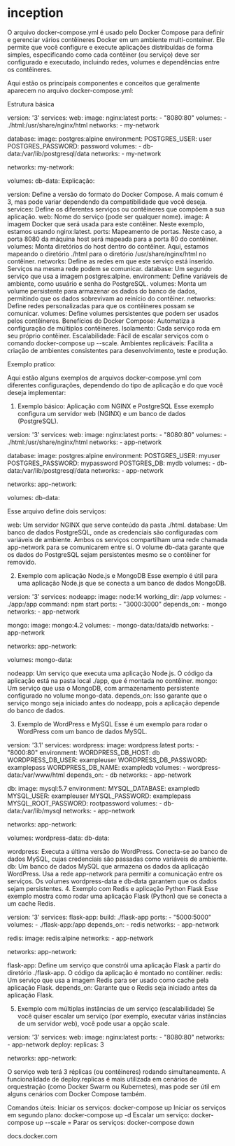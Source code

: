 # inception

O arquivo docker-compose.yml é usado pelo Docker Compose para definir e gerenciar vários contêineres Docker em um ambiente multi-conteiner. 
Ele permite que você configure e execute aplicações distribuídas de forma simples, especificando como cada contêiner (ou serviço) deve ser configurado e executado, 
incluindo redes, volumes e dependências entre os contêineres. 

Aqui estão os principais componentes e conceitos que geralmente aparecem no arquivo docker-compose.yml:


Estrutura básica

version: '3'
services:
  web:
    image: nginx:latest
    ports:
      - "8080:80"
    volumes:
      - ./html:/usr/share/nginx/html
    networks:
      - my-network

  database:
    image: postgres:alpine
    environment:
      POSTGRES_USER: user
      POSTGRES_PASSWORD: password
    volumes:
      - db-data:/var/lib/postgresql/data
    networks:
      - my-network

networks:
  my-network:

volumes:
  db-data:
Explicação:


version: Define a versão do formato do Docker Compose. A mais comum é 3, mas pode variar dependendo da compatibilidade que você deseja.
services: Define os diferentes serviços ou contêineres que compõem a sua aplicação.
web: Nome do serviço (pode ser qualquer nome).
image: A imagem Docker que será usada para este contêiner. Neste exemplo, estamos usando nginx:latest.
ports: Mapeamento de portas. Neste caso, a porta 8080 da máquina host será mapeada para a porta 80 do contêiner.
volumes: Monta diretórios do host dentro do contêiner. Aqui, estamos mapeando o diretório ./html para o diretório /usr/share/nginx/html no contêiner.
networks: Define as redes em que este serviço está inserido. Serviços na mesma rede podem se comunicar.
database: Um segundo serviço que usa a imagem postgres:alpine.
environment: Define variáveis de ambiente, como usuário e senha do PostgreSQL.
volumes: Monta um volume persistente para armazenar os dados do banco de dados, permitindo que os dados sobrevivam ao reinício do contêiner.
networks: Define redes personalizadas para que os contêineres possam se comunicar.
volumes: Define volumes persistentes que podem ser usados pelos contêineres.
Benefícios do Docker Compose:
Automatiza a configuração de múltiplos contêineres.
Isolamento: Cada serviço roda em seu próprio contêiner.
Escalabilidade: Fácil de escalar serviços com o comando docker-compose up --scale.
Ambientes replicáveis: Facilita a criação de ambientes consistentes para desenvolvimento, teste e produção.





Exemplo pratico:

Aqui estão alguns exemplos de arquivos docker-compose.yml com diferentes configurações, 
dependendo do tipo de aplicação e do que você deseja implementar:

1. Exemplo básico: Aplicação com NGINX e PostgreSQL
Esse exemplo configura um servidor web (NGINX) e um banco de dados (PostgreSQL).

version: '3'
services:
  web:
    image: nginx:latest
    ports:
      - "8080:80"
    volumes:
      - ./html:/usr/share/nginx/html
    networks:
      - app-network

  database:
    image: postgres:alpine
    environment:
      POSTGRES_USER: myuser
      POSTGRES_PASSWORD: mypassword
      POSTGRES_DB: mydb
    volumes:
      - db-data:/var/lib/postgresql/data
    networks:
      - app-network

networks:
  app-network:

volumes:
  db-data:

Esse arquivo define dois serviços:

web: Um servidor NGINX que serve conteúdo da pasta ./html.
database: Um banco de dados PostgreSQL, onde as credenciais são configuradas com variáveis de ambiente.
Ambos os serviços compartilham uma rede chamada app-network para se comunicarem entre si.
O volume db-data garante que os dados do PostgreSQL sejam persistentes mesmo se o contêiner for removido.






2. Exemplo com aplicação Node.js e MongoDB
Esse exemplo é útil para uma aplicação Node.js que se conecta a um banco de dados MongoDB.


version: '3'
services:
  nodeapp:
    image: node:14
    working_dir: /app
    volumes:
      - ./app:/app
    command: npm start
    ports:
      - "3000:3000"
    depends_on:
      - mongo
    networks:
      - app-network

  mongo:
    image: mongo:4.2
    volumes:
      - mongo-data:/data/db
    networks:
      - app-network

networks:
  app-network:

volumes:
  mongo-data:


nodeapp: Um serviço que executa uma aplicação Node.js. O código da aplicação está na pasta local ./app, que é montada no contêiner.
mongo: Um serviço que usa o MongoDB, com armazenamento persistente configurado no volume mongo-data.
depends_on: Isso garante que o serviço mongo seja iniciado antes do nodeapp, pois a aplicação depende do banco de dados.









3. Exemplo de WordPress e MySQL
Esse é um exemplo para rodar o WordPress com um banco de dados MySQL.


version: '3.1'
services:
  wordpress:
    image: wordpress:latest
    ports:
      - "8000:80"
    environment:
      WORDPRESS_DB_HOST: db
      WORDPRESS_DB_USER: exampleuser
      WORDPRESS_DB_PASSWORD: examplepass
      WORDPRESS_DB_NAME: exampledb
    volumes:
      - wordpress-data:/var/www/html
    depends_on:
      - db
    networks:
      - app-network

  db:
    image: mysql:5.7
    environment:
      MYSQL_DATABASE: exampledb
      MYSQL_USER: exampleuser
      MYSQL_PASSWORD: examplepass
      MYSQL_ROOT_PASSWORD: rootpassword
    volumes:
      - db-data:/var/lib/mysql
    networks:
      - app-network

networks:
  app-network:

volumes:
  wordpress-data:
  db-data:



wordpress: Executa a última versão do WordPress. Conecta-se ao banco de dados MySQL, cujas credenciais são passadas como variáveis de ambiente.
db: Um banco de dados MySQL que armazena os dados da aplicação WordPress.
Usa a rede app-network para permitir a comunicação entre os serviços.
Os volumes wordpress-data e db-data garantem que os dados sejam persistentes.
4. Exemplo com Redis e aplicação Python Flask
Esse exemplo mostra como rodar uma aplicação Flask (Python) que se conecta a um cache Redis.





version: '3'
services:
  flask-app:
    build: ./flask-app
    ports:
      - "5000:5000"
    volumes:
      - ./flask-app:/app
    depends_on:
      - redis
    networks:
      - app-network

  redis:
    image: redis:alpine
    networks:
      - app-network

networks:
  app-network:



flask-app: Define um serviço que constrói uma aplicação Flask a partir do diretório ./flask-app. O código da aplicação é montado no contêiner.
redis: Um serviço que usa a imagem Redis para ser usado como cache pela aplicação Flask.
depends_on: Garante que o Redis seja iniciado antes da aplicação Flask.











5. Exemplo com múltiplas instâncias de um serviço (escalabilidade)
Se você quiser escalar um serviço (por exemplo, executar várias instâncias de um servidor web), você pode usar a opção scale.


version: '3'
services:
  web:
    image: nginx:latest
    ports:
      - "8080:80"
    networks:
      - app-network
    deploy:
      replicas: 3

networks:
  app-network:


O serviço web terá 3 réplicas (ou contêineres) rodando simultaneamente.
A funcionalidade de deploy.replicas é mais utilizada em cenários de orquestração (como Docker Swarm ou Kubernetes), mas pode ser útil em alguns cenários com Docker Compose também.





Comandos úteis:
Iniciar os serviços: docker-compose up
Iniciar os serviços em segundo plano: docker-compose up -d
Escalar um serviço: docker-compose up --scale <service>=<number>
Parar os serviços: docker-compose down



docs.docker.com

